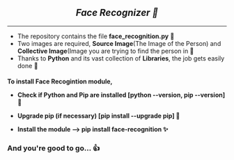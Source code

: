 <h2 align="center"> <i>Face Recognizer 🤡</i> </h2>
<hr> 


- The repository contains the file <b>face_recognition.py</b> 📁
- Two images are required, <b>Source Image</b>(The Image of the Person) and <b>Collective Image</b>(Image you are trying to find the person in 🌌
- Thanks to <b>Python</b> and its vast collection of <b>Libraries</b>, the job gets easily done 🙂

<h4> To install Face Recogintion module,<br>
  
- Check if Python and Pip are installed [python --version, pip --version] 🐍<br>
  
- Upgrade pip (if necessary) [pip install --upgrade pip] 🔧<br>
  
- Install the module --> pip install face-recognition ✨<br>
</h4>

<h3>And you're good to go… 👍</h3>
